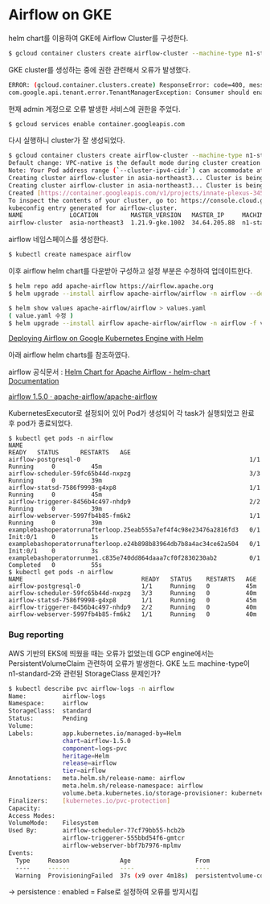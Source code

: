 # Airflow on GKE
helm chart를 이용하여 GKE에 Airflow Cluster를 구성한다. 

```bash
$ gcloud container clusters create airflow-cluster --machine-type n1-standard-4 --num-nodes 2 --region "asia-northeast3"
```

GKE cluster를 생성하는 중에 권한 관련해서 오류가 발생했다.

```bash
ERROR: (gcloud.container.clusters.create) ResponseError: code=400, message=Failed precondition when calling the ServiceConsumerManager: tenantmanager::185014: Consumer 706614987791 should enable service:container.googleapis.com before generating a service account.
com.google.api.tenant.error.TenantManagerException: Consumer should enable service:container.googleapis.com before generating a service account
```

현재 admin 계정으로 오류 발생한 서비스에 권한을 주었다.

```bash
$ gcloud services enable container.googleapis.com
```

다시 실행하니 cluster가 잘 생성되었다.

```bash
$ gcloud container clusters create airflow-cluster --machine-type n1-standard-4 --num-nodes 2 --region "asia-northeast3"
Default change: VPC-native is the default mode during cluster creation for versions greater than 1.21.0-gke.1500. To create advanced routes based clusters, please pass the `--no-enable-ip-alias` flag
Note: Your Pod address range (`--cluster-ipv4-cidr`) can accommodate at most 1008 node(s).
Creating cluster airflow-cluster in asia-northeast3... Cluster is being health-checked...⠏                                                                            
Creating cluster airflow-cluster in asia-northeast3... Cluster is being health-checked (master is healthy)...done.                                                    
Created [https://container.googleapis.com/v1/projects/innate-plexus-345505/zones/asia-northeast3/clusters/airflow-cluster].
To inspect the contents of your cluster, go to: https://console.cloud.google.com/kubernetes/workload_/gcloud/asia-northeast3/airflow-cluster?project=innate-plexus-345505
kubeconfig entry generated for airflow-cluster.
NAME             LOCATION         MASTER_VERSION   MASTER_IP     MACHINE_TYPE   NODE_VERSION     NUM_NODES  STATUS
airflow-cluster  asia-northeast3  1.21.9-gke.1002  34.64.205.88  n1-standard-4  1.21.9-gke.1002  6          RUNNING
```

airflow 네임스페이스를 생성한다.

```bash
$ kubectl create namespace airflow
```

이후 airflow helm chart를 다운받아 구성하고 설정 부분은 수정하여 업데이트한다.

```bash
$ helm repo add apache-airflow https://airflow.apache.org
$ helm upgrade --install airflow apache-airflow/airflow -n airflow --debug

$ helm show values apache-airflow/airflow > values.yaml
( value.yaml 수정 )
$ helm upgrade --install airflow apache-airflow/airflow -n airflow -f values.yaml --debug
```

[Deploying Airflow on Google Kubernetes Engine with Helm](https://towardsdatascience.com/deploying-airflow-on-google-kubernetes-engine-with-helm-28c3d9f7a26b)

아래 airflow helm charts를 참조하였다.

airflow 공식문서 : [Helm Chart for Apache Airflow - helm-chart Documentation](https://airflow.apache.org/docs/helm-chart/stable/index.html)

[airflow 1.5.0 · apache-airflow/apache-airflow](https://artifacthub.io/packages/helm/apache-airflow/airflow)

KubernetesExecutor로 설정되어 있어 Pod가 생성되어 각 task가 실행되었고 완료 후 pod가 종료되었다.

```console
$ kubectl get pods -n airflow
NAME                                                               READY   STATUS      RESTARTS   AGE
airflow-postgresql-0                                               1/1     Running     0          45m
airflow-scheduler-59fc65b44d-nxpzg                                 3/3     Running     0          39m
airflow-statsd-7586f9998-g4xp8                                     1/1     Running     0          45m
airflow-triggerer-8456b4c497-nhdp9                                 2/2     Running     0          39m
airflow-webserver-5997fb4b85-fm6k2                                 1/1     Running     0          39m
examplebashoperatorrunafterloop.25eab555a7ef4f4c98e23476a2816fd3   0/1     Init:0/1    0          1s
examplebashoperatorrunafterloop.e24b898b83964db7b8a4ac34ce62a504   0/1     Init:0/1    0          3s
examplebashoperatorrunme1.c835e740dd864daaa7cf0f2830230ab2         0/1     Completed   0          55s
$ kubectl get pods -n airflow
NAME                                 READY   STATUS    RESTARTS   AGE
airflow-postgresql-0                 1/1     Running   0          45m
airflow-scheduler-59fc65b44d-nxpzg   3/3     Running   0          40m
airflow-statsd-7586f9998-g4xp8       1/1     Running   0          45m
airflow-triggerer-8456b4c497-nhdp9   2/2     Running   0          40m
airflow-webserver-5997fb4b85-fm6k2   1/1     Running   0          40m
```
### Bug reporting
AWS 기반의 EKS에 띄웠을 때는 오류가 없었는데 GCP engine에서는 PersistentVolumeClaim 관련하여 오류가 발생한다. GKE 노드 machine-type이 n1-standard-2와 관련된 StorageClass 문제인가?

```bash
$ kubectl describe pvc airflow-logs -n airflow
Name:          airflow-logs
Namespace:     airflow
StorageClass:  standard
Status:        Pending
Volume:        
Labels:        app.kubernetes.io/managed-by=Helm
               chart=airflow-1.5.0
               component=logs-pvc
               heritage=Helm
               release=airflow
               tier=airflow
Annotations:   meta.helm.sh/release-name: airflow
               meta.helm.sh/release-namespace: airflow
               volume.beta.kubernetes.io/storage-provisioner: kubernetes.io/gce-pd
Finalizers:    [kubernetes.io/pvc-protection]
Capacity:      
Access Modes:  
VolumeMode:    Filesystem
Used By:       airflow-scheduler-77cf79bb55-hcb2b
               airflow-triggerer-555bbd54f6-gmtcr
               airflow-webserver-bbf7b7976-mplmv
Events:
  Type     Reason              Age                  From                         Message
  ----     ------              ----                 ----                         -------
  Warning  ProvisioningFailed  37s (x9 over 4m18s)  persistentvolume-controller  Failed to provision volume with StorageClass "standard": invalid AccessModes [ReadWriteMany]: only AccessModes [ReadWriteOnce ReadOnlyMany] are supported
```

→ persistence : enabled = False로 설정하여 오류를 방지시킴